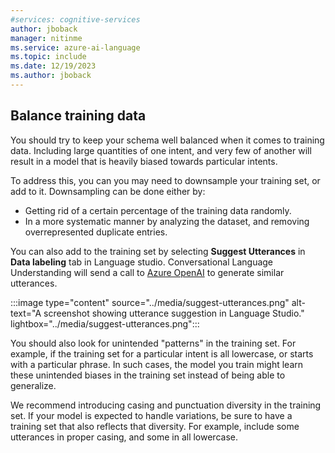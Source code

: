 ```yaml
---
#services: cognitive-services
author: jboback
manager: nitinme
ms.service: azure-ai-language
ms.topic: include
ms.date: 12/19/2023
ms.author: jboback
---
```


## Balance training data

You should try to keep your schema well balanced when it comes to training data. Including large quantities of one intent, and very few of another will result in a model that is heavily biased towards particular intents.

To address this, you can you may need to downsample your training set, or add to it. Downsampling can be done either by:
* Getting rid of a certain percentage of the training data randomly. 
* In a more systematic manner by analyzing the dataset, and removing overrepresented duplicate entries.

You can also add to the training set by selecting **Suggest Utterances** in **Data labeling** tab in Language studio. Conversational Language Understanding will send a call to [Azure OpenAI](../../../openai/overview.md) to generate similar utterances. 


:::image type="content" source="../media/suggest-utterances.png" alt-text="A screenshot showing utterance suggestion in Language Studio." lightbox="../media/suggest-utterances.png":::

You should also look for unintended "patterns" in the training set. For example, if the training set for a particular intent is all lowercase, or starts with a particular phrase. In such cases, the model you train might learn these unintended biases in the training set instead of being able to generalize.

We recommend introducing casing and punctuation diversity in the training set. If your model is expected to handle variations, be sure to have a training set that also reflects that diversity. For example, include some utterances in proper casing, and some in all lowercase.


